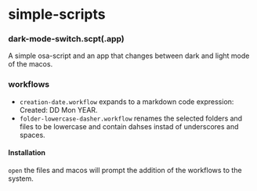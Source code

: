 # simple-scripts

### dark-mode-switch.scpt(.app)
A simple osa-script and an app that changes between dark and light mode of the macos. 
### workflows
- `creation-date.workflow` expands to a markdown code expression: Created: DD Mon YEAR.
- `folder-lowercase-dasher.workflow` renames the selected folders and files to be lowercase and contain dahses instad of underscores and spaces.
#### Installation
`open` the files and macos will prompt the addition of the workflows to the system.


